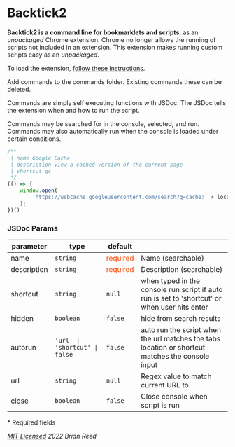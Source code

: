 # Backtick2

**Backtick2 is a command line for bookmarklets and scripts**, as an *unpackaged* Chrome extension. Chrome no longer allows the running of scripts not included in an extension. This extension makes running custom scripts easy as an *unpackaged*.

To load the extension, [follow these instructions](https://developer.chrome.com/docs/extensions/mv3/getstarted/development-basics/#load-unpacked).

Add commands to the commands folder. Existing commands these can be deleted.

Commands are simply self executing functions with JSDoc. 
The JSDoc tells the extension when and how to run the script.

Commands may be searched for in the console, selected, and run. 
Commands may also automatically run when the console is loaded under certain conditions.

```javascript
/**
 | name Google Cache 
 | description View a cached version of the current page
 | shortcut gc
 */
(() => {
    window.open(
        'https://webcache.googleusercontent.com/search?q=cache:' + location.href
    );
})()
```

### JSDoc Params




| parameter   | type        | default |  |
| ----------- | ----------- | ----------- |----------- |
| name | `string` | <span style="color: OrangeRed">required<span>  | Name (searchable)
| description | `string`|  <span style="color: OrangeRed">required<span>   | Description (searchable)
| shortcut | `string` | `null` | when typed in the console run script if auto run is set to 'shortcut' or when user hits enter
| hidden | `boolean` | `false` | hide from search results 
| autorun | `'url' \| 'shortcut' \| false` | `false` | auto run the script when the url matches the tabs location or shortcut matches the console input 
| url | `string` | `null` | Regex value to match current URL to
| close | `boolean` | `false` | Close console when script is run

\* Required fields



*[MIT Licensed](http://opensource.org/licenses/MIT) 2022 Brian Reed*
